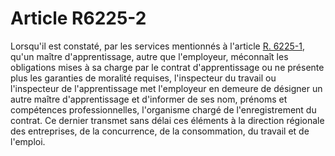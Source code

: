 # Article R6225-2

Lorsqu'il est constaté, par les services mentionnés à l'article [R. 6225-1][1], qu'un maître d'apprentissage, autre que l'employeur, méconnaît les obligations mises à sa charge par le contrat d'apprentissage ou ne présente plus les garanties de moralité requises, l'inspecteur du travail ou l'inspecteur de l'apprentissage met l'employeur en demeure de désigner un autre maître d'apprentissage et d'informer de ses nom, prénoms et compétences professionnelles, l'organisme chargé de l'enregistrement du contrat. Ce dernier transmet sans délai ces éléments à la direction régionale des entreprises, de la concurrence, de la consommation, du travail et de l'emploi.

 [1]: /affichCodeArticle.do?cidTexte=LEGITEXT000006072050&idArticle=LEGIARTI000018497440&dateTexte=&categorieLien=cid